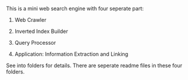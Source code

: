 This is a mini web search engine with four seperate part:

1. Web Crawler

2. Inverted Index Builder

3. Query Processor

4. Application: Information Extraction and Linking

See into folders for details. There are seperate readme files in these four folders.



